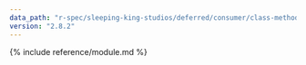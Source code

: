 ```yaml
---
data_path: "r-spec/sleeping-king-studios/deferred/consumer/class-methods"
version: "2.8.2"
---
```


{% include reference/module.md %}
